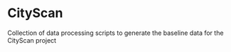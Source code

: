 # CityScan
Collection of data processing scripts to generate the baseline data for the CityScan project
